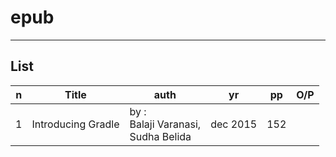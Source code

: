 # epub

---

## List
|n|Title|auth|yr|pp|O/P|
|-|-----|----|--|--|----|
|1|Introducing Gradle|by :<br/> Balaji Varanasi,<br/> Sudha Belida|dec 2015|152||
